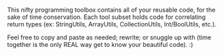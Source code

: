 This nifty programming toolbox contains all of your reusable code, for the sake of time conservation. Each tool subset
holds code for correlating return types (ex: StringUtils, ArrayUtils, CollectionUtils, Int/BoolUtils, etc.). 

Feel free to copy and paste as needed; rewrite; or snuggle up with (time together is the only REAL way get to know your
beautiful code). :)

